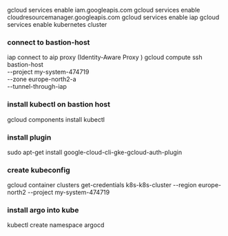 gcloud services enable iam.googleapis.com
gcloud services enable cloudresourcemanager.googleapis.com
gcloud services enable iap
gcloud services enable kubernetes cluster


 ### connect to bastion-host
iap connect to aip proxy (Identity-Aware Proxy )
gcloud compute ssh bastion-host \
  --project my-system-474719 \
  --zone europe-north2-a \
  --tunnel-through-iap


### install kubectl on bastion host

gcloud components install kubectl


### install plugin

sudo apt-get install google-cloud-cli-gke-gcloud-auth-plugin


### create kubeconfig

gcloud container clusters get-credentials k8s-k8s-cluster --region europe-north2 --project my-system-474719


### install argo into kube

kubectl create namespace argocd

